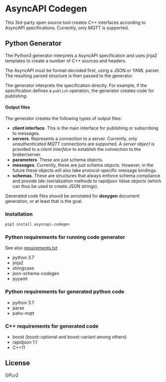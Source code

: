 # AsyncAPI Codegen

This 3rd-party open source tool creates C++ interfaces according to AsyncAPI specifications.  Currently, only MQTT is supported.

## Python Generator

The Python3 generator interprets a AsyncAPI specification and uses jinja2 templates to create a number of C++ sources and headers.

The AsyncAPI must be format-decoded first, using a JSON or YAML parser.  The resulting parsed structure is then passed to the generator.

The generator interprets the specification directly.  For example, if the specification defines a `publish` operation, the generator creates code for _publishing_.

#### Output files

The generator creates the following types of output files:

 * **client interface**.  This is the main interface for publishing or subscribing to messages.
 * **servers**.  Represents a connection to a server.   Currently, only _unauthenticated MQTT_ connections are supported.  A _server object_ is provided to a _client interface_ to establish the connection to the broker/server.
 * **parameters**.  These are just schema objects.
 * **messages**.  Currently, these are just schema objects.  However, in the future these objects will also take protocol-specific message bindings.
 * **schemas**. These are structures that always enforce schema compliance and provide (de-)serialization methods to rapidjson Value objects (which can thus be used to create JSON strings).

Generated code files should be annotated for **doxygen** document generation, or at least that is the goal.

### Installation

```sh
pip3 install asyncapi-codegen
```

### Python requirements for running code generator

See also [requirements.txt](./requirements.txt)

* python 3.7
* jinja2
* stringcase
* json-schema-codegen
* pyyaml

### Python requirements for generated python code

* python 3.7
* parse
* paho-mqtt

### C++ requirements for generated code

* boost (boost::optional and boost::variant among others)
* rapidjson 1.1
* C++11

## License

GPLv2
